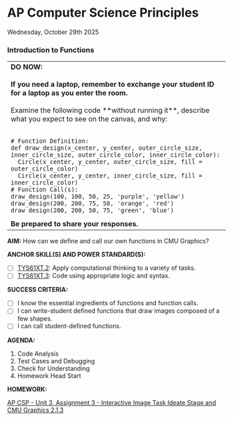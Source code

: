 # AP Computer Science Principles
Wednesday, October 29th 2025

### Introduction to Functions
<table>
  <tr>
    <td>
      <b>DO NOW:</b><br><br>
      <b>If you need a laptop, remember to exchange your student ID for a laptop as you enter the room.</b><br><br>
      Examine the following code **without running it**, describe what you expect to see on the canvas, and why:<br><br>
<pre><code># Function Definition:
def draw_design(x_center, y_center, outer_circle_size, inner_circle_size, outer_circle_color, inner_circle_color):
  Circle(x_center, y_center, outer_circle_size, fill = outer_circle_color)
  Circle(x_center, y_center, inner_circle_size, fill = inner_circle_color)
# Function Call(s):
draw_design(100, 100, 50, 25, 'purple', 'yellow')
draw_design(200, 200, 75, 50, 'orange', 'red')
draw_design(200, 200, 50, 75, 'green', 'blue')</code></pre>
      <b>Be prepared to share your responses.</b> 
   </td>
  </tr>
</table>

**AIM:** How can we define and call our own functions in CMU Graphics?

**ANCHOR SKILL(S) AND POWER STANDARD(S):** 

 - [ ] <ins>TYS61XT.2</ins>: Apply computational thinking to a variety of tasks.
 - [ ] <ins>TYS61XT.3</ins>: Code using appropriate logic and syntax.
 
**SUCCESS CRITERIA:**
- [ ] I know the essential ingredients of functions and function calls.
- [ ] I can write-student defined functions that draw images composed of a few shapes.
- [ ] I can call student-defined functions.

**AGENDA:**

1. Code Analysis
2. Test Cases and Debugging
3. Check for Understanding
4. Homework Head Start

**HOMEWORK:** 

[AP CSP - Unit 3, Assignment 3 - Interactive Image Task Ideate Stage and CMU Graphics 2.1.3](https://github.com/MrJSwotinsky/AP_Computer_Science_Principles_2025_2026/blob/main/Unit_3_Functions_Mouse_Events_and_Conditionals/Assignments/Assignment_03_Interactive_image_Task_Ideate_Stage_and_CMU_Graphics_2.1.3.md?plain=1)
